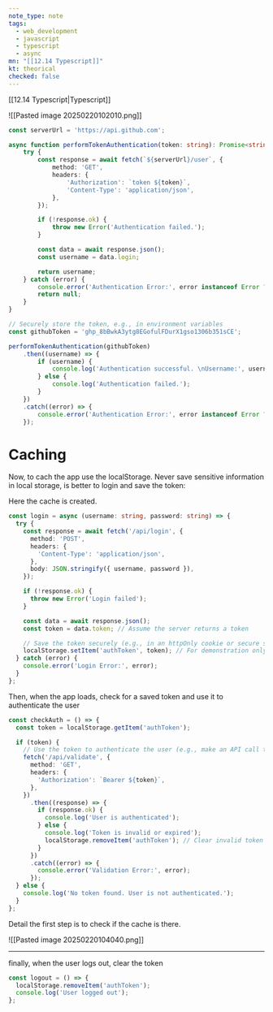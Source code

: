 ```yaml
---
note_type: note
tags:
  - web_development
  - javascript
  - typescript
  - async
mn: "[[12.14 Typescript]]"
kt: theorical
checked: false
---
```

[[12.14 Typescript|Typescript]]

![[Pasted image 20250220102010.png]]

```ts
const serverUrl = 'https://api.github.com';

async function performTokenAuthentication(token: string): Promise<string | null> {
    try {
        const response = await fetch(`${serverUrl}/user`, {
            method: 'GET',
            headers: {
                'Authorization': `token ${token}`,
                'Content-Type': 'application/json',
            },
        });

        if (!response.ok) {
            throw new Error('Authentication failed.');
        }

        const data = await response.json();
        const username = data.login;

        return username;
    } catch (error) {
        console.error('Authentication Error:', error instanceof Error ? error.message : 'Unknown error');
        return null;
    }
}

// Securely store the token, e.g., in environment variables
const githubToken = 'ghp_8bBwkA3ytg8EGofulFDurX1gso1306b351sCE';

performTokenAuthentication(githubToken)
    .then((username) => {
        if (username) {
            console.log('Authentication successful. \nUsername:', username);
        } else {
            console.log('Authentication failed.');
        }
    })
    .catch((error) => {
        console.error('Authentication Error:', error instanceof Error ? error.message : 'Unknown error');
    });
```

# Caching
Now, to cach the app use the localStorage. Never save sensitive information in local storage, is better to login and save the token:

Here the cache is created.
```ts
const login = async (username: string, password: string) => {
  try {
    const response = await fetch('/api/login', {
      method: 'POST',
      headers: {
        'Content-Type': 'application/json',
      },
      body: JSON.stringify({ username, password }),
    });

    if (!response.ok) {
      throw new Error('Login failed');
    }

    const data = await response.json();
    const token = data.token; // Assume the server returns a token

    // Save the token securely (e.g., in an httpOnly cookie or secure storage)
    localStorage.setItem('authToken', token); // For demonstration only; prefer httpOnly cookies
  } catch (error) {
    console.error('Login Error:', error);
  }
};
```

Then, when the app loads, check for a saved token and use it to authenticate the user

```ts
const checkAuth = () => {
  const token = localStorage.getItem('authToken');

  if (token) {
    // Use the token to authenticate the user (e.g., make an API call to validate the token)
    fetch('/api/validate', {
      method: 'GET',
      headers: {
        'Authorization': `Bearer ${token}`,
      },
    })
      .then((response) => {
        if (response.ok) {
          console.log('User is authenticated');
        } else {
          console.log('Token is invalid or expired');
          localStorage.removeItem('authToken'); // Clear invalid token
        }
      })
      .catch((error) => {
        console.error('Validation Error:', error);
      });
  } else {
    console.log('No token found. User is not authenticated.');
  }
};
```

Detail the first step is to check if the cache is there.

![[Pasted image 20250220104040.png]]



---
finally, when the user logs out, clear the token

```ts
const logout = () => {
  localStorage.removeItem('authToken');
  console.log('User logged out');
};
```